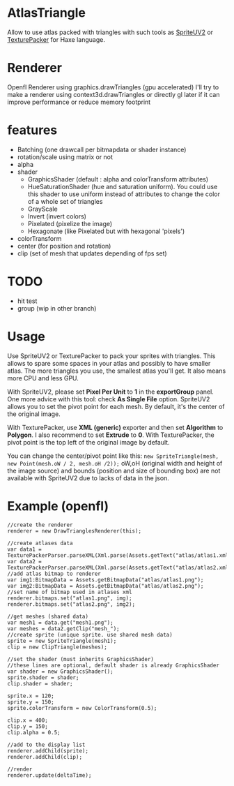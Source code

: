 # AtlasTriangle
Allow to use atlas packed with triangles with such tools as [SpriteUV2](https://www.spriteuv.com) or [TexturePacker](https://www.codeandweb.com/texturepacker/) for Haxe language.

# Renderer
Openfl Renderer using graphics.drawTriangles (gpu accelerated)
I'll try to make a renderer using context3d.drawTriangles or directly gl later if it can improve performance or reduce memory footprint

# features
 * Batching (one drawcall per bitmapdata or shader instance)
 * rotation/scale using matrix or not
 * alpha
 * shader
	* GraphicsShader (default : alpha and colorTransform attributes)
	* HueSaturationShader (hue and saturation uniform). You could use this shader to use uniform instead of attributes to change the color of a whole set of triangles
	* GrayScale
	* Invert (invert colors)
	* Pixelated (pixelize the image)
	* Hexagonate (like Pixelated but with hexagonal 'pixels')
 * colorTransform
 * center (for position and rotation)
 * clip (set of mesh that updates depending of fps set)

# TODO
 * hit test
 * group (wip in other branch)


# Usage
Use SpriteUV2 or TexturePacker to pack your sprites with triangles. This allows to spare some spaces in your atlas and possibly to have smaller atlas.
The more triangles you use, the smallest atlas you'll get. It also means more CPU and less GPU.

With SpriteUV2, please set **Pixel Per Unit** to **1** in the **exportGroup** panel. One more advice with this tool: check **As Single File** option.
SpriteUV2 allows you to set the pivot point for each mesh. By default, it's the center of the original image.

With TexturePacker, use **XML (generic)** exporter and then set **Algorithm** to **Polygon**. I also recommend to set **Extrude** to **0**.
With TexturePacker, the pivot point is the top left of the original image by default. 

You can change the center/pivot point like this: `new SpriteTriangle(mesh, new Point(mesh.oW / 2, mesh.oH /2));`
oW,oH (original width and height of the image source) and bounds (position and size of bounding box) are not available with SpriteUV2 due to lacks of data in the json.



# Example (openfl)
	
	//create the renderer
	renderer = new DrawTrianglesRenderer(this);
	
	//create atlases data
    var data1 = TexturePackerParser.parseXML(Xml.parse(Assets.getText("atlas/atlas1.xml")));
	var data2 = TexturePackerParser.parseXML(Xml.parse(Assets.getText("atlas/atlas2.xml")));
	//add atlas bitmap to renderer
	var img1:BitmapData = Assets.getBitmapData("atlas/atlas1.png");
	var img2:BitmapData = Assets.getBitmapData("atlas/atlas2.png");
	//set name of bitmap used in atlases xml
	renderer.bitmaps.set("atlas1.png", img);
	renderer.bitmaps.set("atlas2.png", img2);
	
	//get meshes (shared data)
	var mesh1 = data.get("mesh1.png");
	var meshes = data2.getClip("mesh_");
	//create sprite (unique sprite. use shared mesh data)
	sprite = new SpriteTriangle(mesh1);
	clip = new ClipTriangle(meshes);
	
	//set the shader (must inherits GraphicsShader)
	//these lines are optional, default shader is already GraphicsShader
	var shader = new GraphicsShader();
	sprite.shader = shader;
	clip.shader = shader;
	
	sprite.x = 120;
	sprite.y = 150;
	sprite.colorTransform = new ColorTransform(0.5);
	
	clip.x = 400;
	clip.y = 150;
	clip.alpha = 0.5;
	
	//add to the display list
	renderer.addChild(sprite);
	renderer.addChild(clip);
	
	//render
	renderer.update(deltaTime);
